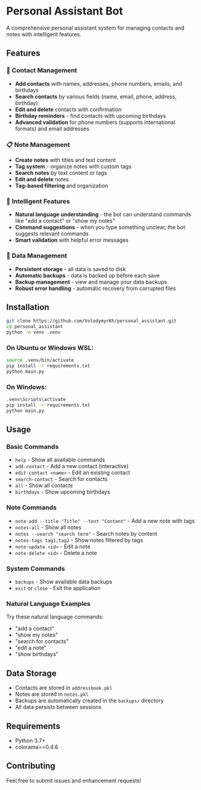 # Personal Assistant Bot

A comprehensive personal assistant system for managing contacts and notes with intelligent features.

## Features

### 📝 Contact Management

- **Add contacts** with names, addresses, phone numbers, emails, and birthdays
- **Search contacts** by various fields (name, email, phone, address, birthday)
- **Edit and delete** contacts with confirmation
- **Birthday reminders** - find contacts with upcoming birthdays
- **Advanced validation** for phone numbers (supports international formats) and email addresses

### 📋 Note Management

- **Create notes** with titles and text content
- **Tag system** - organize notes with custom tags
- **Search notes** by text content or tags
- **Edit and delete** notes
- **Tag-based filtering** and organization

### 🤖 Intelligent Features

- **Natural language understanding** - the bot can understand commands like "add a contact" or "show my notes"
- **Command suggestions** - when you type something unclear, the bot suggests relevant commands
- **Smart validation** with helpful error messages

### 💾 Data Management

- **Persistent storage** - all data is saved to disk
- **Automatic backups** - data is backed up before each save
- **Backup management** - view and manage your data backups
- **Robust error handling** - automatic recovery from corrupted files

## Installation

```bash
git clone https://github.com/VolodymyrKh/personal_assistant.git
cd personal_assistant
python -m venv .venv
```

### On Ubuntu or Windows WSL:

```bash
source .venv/bin/activate
pip install -r requirements.txt
python main.py
```

### On Windows:

```bash
.venv\Scripts\activate
pip install -r requirements.txt
python main.py
```

## Usage

### Basic Commands

- `help` - Show all available commands
- `add-contact` - Add a new contact (interactive)
- `edit-contact <name>` - Edit an existing contact
- `search-contact` - Search for contacts
- `all` - Show all contacts
- `birthdays` - Show upcoming birthdays

### Note Commands

- `note-add --title "Title" --text "Content"` - Add a new note with tags
- `notes-all` - Show all notes
- `notes --search "search term"` - Search notes by content
- `notes-tags tag1,tag2` - Show notes filtered by tags
- `note-update <id>` - Edit a note
- `note-delete <id>` - Delete a note

### System Commands

- `backups` - Show available data backups
- `exit` or `close` - Exit the application

### Natural Language Examples

Try these natural language commands:

- "add a contact"
- "show my notes"
- "search for contacts"
- "edit a note"
- "show birthdays"

## Data Storage

- Contacts are stored in `addressbook.pkl`
- Notes are stored in `notes.pkl`
- Backups are automatically created in the `backups/` directory
- All data persists between sessions

## Requirements

- Python 3.7+
- colorama==0.4.6

## Contributing

Feel free to submit issues and enhancement requests!
